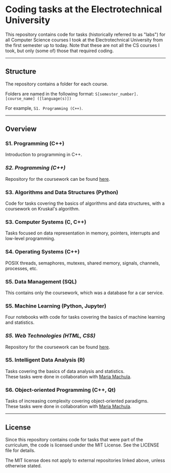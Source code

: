 # Coding tasks at the Electrotechnical University

This repository contains code for tasks (historically referred to as "labs") for all Computer Science courses I took at the Electrotechnical University from the first semester up to today. Note that these are not all the CS courses I took, but only (some of) those that required coding.

---
## Structure

The repository contains a folder for each course.

Folders are named in the following format: `S[semester_number]. [course_name] ([language(s)])`

For example, `S1. Programming (C++)`.

---
## Overview

### S1. Programming (C++)
Introduction to programming in C++.

### *S2. Programming (C++)*
Repository for the coursework can be found [here](https://github.com/DenisionSoft/ETU-FileManager).

### S3. Algorithms and Data Structures (Python)
Code for tasks covering the basics of algorithms and data structures, with a coursework on Kruskal's algorithm.

### S3. Computer Systems (C, C++)
Tasks focused on data representation in memory, pointers, interrupts and low-level programming.

### S4. Operating Systems (C++)
POSIX threads, semaphores, mutexes, shared memory, signals, channels, processes, etc.

### S5. Data Management (SQL)
This contains only the coursework, which was a database for a car service.

### S5. Machine Learning (Python, Jupyter)
Four notebooks with code for tasks covering the basics of machine learning and statistics.

### *S5. Web Technologies (HTML, CSS)*
Repository for the coursework can be found [here](https://github.com/DenisionSoft/ETU-Website).

### S5. Intelligent Data Analysis (R)
Tasks covering the basics of data analysis and statistics. <br>
These tasks were done in collaboration with [Maria Machula](https://github.com/M-Masha).

### S6. Object-oriented Programming (C++, Qt)
Tasks of increasing complexity covering object-oriented paradigms. <br>
These tasks were done in collaboration with [Maria Machula](https://github.com/M-Masha).

---
## License

Since this repository contains code for tasks that were part of the curriculum, the code is licensed under the MIT License. See the LICENSE file for details.


The MIT license does not apply to external repositories linked above, unless otherwise stated.
